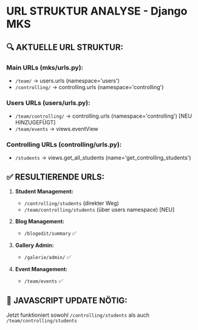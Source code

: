 # URL STRUKTUR ANALYSE - Django MKS

## 🔍 AKTUELLE URL STRUKTUR:

### Main URLs (mks/urls.py):
- `/team/` → users.urls (namespace='users')
- `/controlling/` → controlling.urls (namespace='controlling') 

### Users URLs (users/urls.py):
- `/team/controlling/` → controlling.urls (namespace='controlling') [NEU HINZUGEFÜGT]
- `/team/events` → views.eventView

### Controlling URLs (controlling/urls.py):
- `/students` → views.get_all_students (name='get_controlling_students')

## ✅ RESULTIERENDE URLS:

1. **Student Management:**
   - `/controlling/students` (direkter Weg)
   - `/team/controlling/students` (über users namespace) [NEU]

2. **Blog Management:**
   - `/blogedit/summary` ✅

3. **Gallery Admin:**
   - `/galerie/admin/` ✅

4. **Event Management:**
   - `/team/events` ✅

## 🎯 JAVASCRIPT UPDATE NÖTIG:
Jetzt funktioniert sowohl `/controlling/students` als auch `/team/controlling/students`
